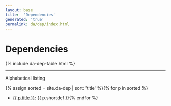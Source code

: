 ```yaml
---
layout: base
title:  'Dependencies'
generated: 'true'
permalink: da/dep/index.html
---
```


# Dependencies

{% include da-dep-table.html %}

----------

Alphabetical listing

{% assign sorted = site.da-dep | sort: 'title' %}{% for p in sorted %}
* [{{ p.title }}](): {{ p.shortdef }}{% endfor %}
